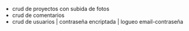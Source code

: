 - crud de proyectos con subida de fotos
- crud de comentarios
- crud de usuarios | contraseña encriptada | logueo email-contraseña
